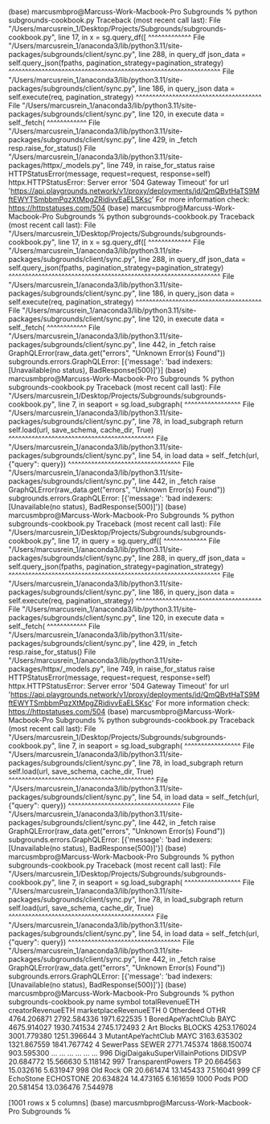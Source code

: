(base) marcusmbpro@Marcuss-Work-Macbook-Pro Subgrounds % python subgrounds-cookbook.py
Traceback (most recent call last):
File "/Users/marcusrein_1/Desktop/Projects/Subgrounds/subgrounds-cookbook.py", line 17, in <module>
x = sg.query_df([
^^^^^^^^^^^^^
File "/Users/marcusrein_1/anaconda3/lib/python3.11/site-packages/subgrounds/client/sync.py", line 288, in query_df
json_data = self.query_json(fpaths, pagination_strategy=pagination_strategy)
^^^^^^^^^^^^^^^^^^^^^^^^^^^^^^^^^^^^^^^^^^^^^^^^^^^^^^^^^^^^^^^^
File "/Users/marcusrein_1/anaconda3/lib/python3.11/site-packages/subgrounds/client/sync.py", line 186, in query_json
data = self.execute(req, pagination_strategy)
^^^^^^^^^^^^^^^^^^^^^^^^^^^^^^^^^^^^^^
File "/Users/marcusrein_1/anaconda3/lib/python3.11/site-packages/subgrounds/client/sync.py", line 120, in execute
data = self.\_fetch(
^^^^^^^^^^^^
File "/Users/marcusrein_1/anaconda3/lib/python3.11/site-packages/subgrounds/client/sync.py", line 429, in \_fetch
resp.raise_for_status()
File "/Users/marcusrein_1/anaconda3/lib/python3.11/site-packages/httpx/\_models.py", line 749, in raise_for_status
raise HTTPStatusError(message, request=request, response=self)
httpx.HTTPStatusError: Server error '504 Gateway Timeout' for url 'https://api.playgrounds.network/v1/proxy/deployments/id/QmQBvtHaTS9MftEWYTSmbbmPqzXtMpgZRidivvEaELSKsc'
For more information check: https://httpstatuses.com/504
(base) marcusmbpro@Marcuss-Work-Macbook-Pro Subgrounds % python subgrounds-cookbook.py
Traceback (most recent call last):
File "/Users/marcusrein_1/Desktop/Projects/Subgrounds/subgrounds-cookbook.py", line 17, in <module>
x = sg.query_df([
^^^^^^^^^^^^^
File "/Users/marcusrein_1/anaconda3/lib/python3.11/site-packages/subgrounds/client/sync.py", line 288, in query_df
json_data = self.query_json(fpaths, pagination_strategy=pagination_strategy)
^^^^^^^^^^^^^^^^^^^^^^^^^^^^^^^^^^^^^^^^^^^^^^^^^^^^^^^^^^^^^^^^
File "/Users/marcusrein_1/anaconda3/lib/python3.11/site-packages/subgrounds/client/sync.py", line 186, in query_json
data = self.execute(req, pagination_strategy)
^^^^^^^^^^^^^^^^^^^^^^^^^^^^^^^^^^^^^^
File "/Users/marcusrein_1/anaconda3/lib/python3.11/site-packages/subgrounds/client/sync.py", line 120, in execute
data = self.\_fetch(
^^^^^^^^^^^^
File "/Users/marcusrein_1/anaconda3/lib/python3.11/site-packages/subgrounds/client/sync.py", line 442, in \_fetch
raise GraphQLError(raw_data.get("errors", "Unknown Error(s) Found"))
subgrounds.errors.GraphQLError: [{'message': 'bad indexers: [Unavailable(no status), BadResponse(500)]'}]
(base) marcusmbpro@Marcuss-Work-Macbook-Pro Subgrounds % python subgrounds-cookbook.py
Traceback (most recent call last):
File "/Users/marcusrein_1/Desktop/Projects/Subgrounds/subgrounds-cookbook.py", line 7, in <module>
seaport = sg.load_subgraph(
^^^^^^^^^^^^^^^^^
File "/Users/marcusrein_1/anaconda3/lib/python3.11/site-packages/subgrounds/client/sync.py", line 78, in load_subgraph
return self.load(url, save_schema, cache_dir, True)
^^^^^^^^^^^^^^^^^^^^^^^^^^^^^^^^^^^^^^^^^^^^
File "/Users/marcusrein_1/anaconda3/lib/python3.11/site-packages/subgrounds/client/sync.py", line 54, in load
data = self.\_fetch(url, {"query": query})
^^^^^^^^^^^^^^^^^^^^^^^^^^^^^^^^^^
File "/Users/marcusrein_1/anaconda3/lib/python3.11/site-packages/subgrounds/client/sync.py", line 442, in \_fetch
raise GraphQLError(raw_data.get("errors", "Unknown Error(s) Found"))
subgrounds.errors.GraphQLError: [{'message': 'bad indexers: [Unavailable(no status), BadResponse(500)]'}]
(base) marcusmbpro@Marcuss-Work-Macbook-Pro Subgrounds % python subgrounds-cookbook.py
Traceback (most recent call last):
File "/Users/marcusrein_1/Desktop/Projects/Subgrounds/subgrounds-cookbook.py", line 17, in <module>
query = sg.query_df([
^^^^^^^^^^^^^
File "/Users/marcusrein_1/anaconda3/lib/python3.11/site-packages/subgrounds/client/sync.py", line 288, in query_df
json_data = self.query_json(fpaths, pagination_strategy=pagination_strategy)
^^^^^^^^^^^^^^^^^^^^^^^^^^^^^^^^^^^^^^^^^^^^^^^^^^^^^^^^^^^^^^^^
File "/Users/marcusrein_1/anaconda3/lib/python3.11/site-packages/subgrounds/client/sync.py", line 186, in query_json
data = self.execute(req, pagination_strategy)
^^^^^^^^^^^^^^^^^^^^^^^^^^^^^^^^^^^^^^
File "/Users/marcusrein_1/anaconda3/lib/python3.11/site-packages/subgrounds/client/sync.py", line 120, in execute
data = self.\_fetch(
^^^^^^^^^^^^
File "/Users/marcusrein_1/anaconda3/lib/python3.11/site-packages/subgrounds/client/sync.py", line 429, in \_fetch
resp.raise_for_status()
File "/Users/marcusrein_1/anaconda3/lib/python3.11/site-packages/httpx/\_models.py", line 749, in raise_for_status
raise HTTPStatusError(message, request=request, response=self)
httpx.HTTPStatusError: Server error '504 Gateway Timeout' for url 'https://api.playgrounds.network/v1/proxy/deployments/id/QmQBvtHaTS9MftEWYTSmbbmPqzXtMpgZRidivvEaELSKsc'
For more information check: https://httpstatuses.com/504
(base) marcusmbpro@Marcuss-Work-Macbook-Pro Subgrounds % python subgrounds-cookbook.py
Traceback (most recent call last):
File "/Users/marcusrein_1/Desktop/Projects/Subgrounds/subgrounds-cookbook.py", line 7, in <module>
seaport = sg.load_subgraph(
^^^^^^^^^^^^^^^^^
File "/Users/marcusrein_1/anaconda3/lib/python3.11/site-packages/subgrounds/client/sync.py", line 78, in load_subgraph
return self.load(url, save_schema, cache_dir, True)
^^^^^^^^^^^^^^^^^^^^^^^^^^^^^^^^^^^^^^^^^^^^
File "/Users/marcusrein_1/anaconda3/lib/python3.11/site-packages/subgrounds/client/sync.py", line 54, in load
data = self.\_fetch(url, {"query": query})
^^^^^^^^^^^^^^^^^^^^^^^^^^^^^^^^^^
File "/Users/marcusrein_1/anaconda3/lib/python3.11/site-packages/subgrounds/client/sync.py", line 442, in \_fetch
raise GraphQLError(raw_data.get("errors", "Unknown Error(s) Found"))
subgrounds.errors.GraphQLError: [{'message': 'bad indexers: [Unavailable(no status), BadResponse(500)]'}]
(base) marcusmbpro@Marcuss-Work-Macbook-Pro Subgrounds % python subgrounds-cookbook.py
Traceback (most recent call last):
File "/Users/marcusrein_1/Desktop/Projects/Subgrounds/subgrounds-cookbook.py", line 7, in <module>
seaport = sg.load_subgraph(
^^^^^^^^^^^^^^^^^
File "/Users/marcusrein_1/anaconda3/lib/python3.11/site-packages/subgrounds/client/sync.py", line 78, in load_subgraph
return self.load(url, save_schema, cache_dir, True)
^^^^^^^^^^^^^^^^^^^^^^^^^^^^^^^^^^^^^^^^^^^^
File "/Users/marcusrein_1/anaconda3/lib/python3.11/site-packages/subgrounds/client/sync.py", line 54, in load
data = self.\_fetch(url, {"query": query})
^^^^^^^^^^^^^^^^^^^^^^^^^^^^^^^^^^
File "/Users/marcusrein_1/anaconda3/lib/python3.11/site-packages/subgrounds/client/sync.py", line 442, in \_fetch
raise GraphQLError(raw_data.get("errors", "Unknown Error(s) Found"))
subgrounds.errors.GraphQLError: [{'message': 'bad indexers: [Unavailable(no status), BadResponse(500)]'}]
(base) marcusmbpro@Marcuss-Work-Macbook-Pro Subgrounds % python subgrounds-cookbook.py
name symbol totalRevenueETH creatorRevenueETH marketplaceRevenueETH
0 Otherdeed OTHR 4764.206871 2792.584336 1971.622535
1 BoredApeYachtClub BAYC 4675.914027 1930.741534 2745.172493
2 Art Blocks BLOCKS 4253.176024 3001.779380 1251.396644
3 MutantApeYachtClub MAYC 3163.635302 1321.867559 1841.767742
4 SewerPass SEWER 2771.745374 1868.150074 903.595300
... ... ... ... ... ...
996 DigiDaigakuSuperVillainPotions DIDSVP 20.684772 15.566630 5.118142
997 TransparentPowers TP 20.664563 15.032616 5.631947
998 Old Rock OR 20.661474 13.145433 7.516041
999 CF EchoStone ECHOSTONE 20.634824 14.473165 6.161659
1000 Pods POD 20.581454 13.036476 7.544978

[1001 rows x 5 columns]
(base) marcusmbpro@Marcuss-Work-Macbook-Pro Subgrounds %
